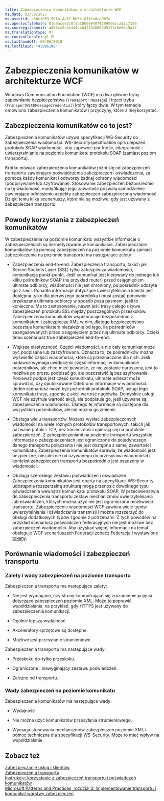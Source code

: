 ```yaml
---
title: Zabezpieczenia komunikatów w architekturze WCF
ms.date: 03/30/2017
ms.assetid: a80efb59-591a-4a37-bb3c-8fffa6ca0b7d
ms.openlocfilehash: 81d9acde3c8fab1860904074199066cca55c7186
ms.sourcegitcommit: a885cc8c3e444ca6471348893d5373c6e9e49a47
ms.translationtype: MT
ms.contentlocale: pl-PL
ms.lasthandoff: 09/06/2018
ms.locfileid: "43886188"
---
```

# <a name="message-security-in-wcf"></a>Zabezpieczenia komunikatów w architekturze WCF
Windows Communication Foundation (WCF) ma dwa główne tryby zapewnianie bezpieczeństwa (`Transport` i `Message`) i trzeci trybu (`TransportWithMessageCredential`) który łączy dwie. W tym temacie omówiono zabezpieczenia komunikatów i przyczyny, które z niej korzystać.  
  
## <a name="what-is-message-security"></a>Zabezpieczenia komunikatów co to jest?  
 Zabezpieczenia komunikatów używa specyfikacji WS-Security do zabezpieczenia wiadomości. WS-Securityspecification opis ulepszeń protokołu SOAP wiadomości, aby zapewnić poufność, integralność i uwierzytelnianie na poziomie komunikatu protokołu SOAP (zamiast poziom transportu).  
  
 Krótko mówiąc zabezpieczenia komunikatów różni się od zabezpieczeń transportu zawierający poświadczenia zabezpieczeń i oświadczenia, za pomocą każdy komunikat i odtworzy żadnej ochrony wiadomości (podpisywanie lub szyfrowanie). Stosowanie zabezpieczeń bezpośrednio na tę wiadomość, modyfikując jego zawartość pozwala samodzielnie zawierające odniesieniu aspekty zabezpieczeń zabezpieczoną wiadomość. Dzięki temu kilka scenariuszy, które nie są możliwe, gdy jest używany z zabezpieczeń transportu.  
  
## <a name="reasons-to-use-message-security"></a>Powody korzystania z zabezpieczeń komunikatów  
 W zabezpieczenia na poziomie komunikatu wszystkie informacje o zabezpieczeniach są hermetyzowane w komunikacie. Zabezpieczanie komunikatów za pomocą zabezpieczeń na poziomie komunikatu zamiast zabezpieczenia na poziomie transportu ma następujące zalety:  
  
-   Zabezpieczenia end-to-end. Zabezpieczenia transportu, takich jak Secure Sockets Layer (SSL) tylko zabezpiecza wiadomości, komunikacja punkt-punkt. Jeśli komunikat jest kierowany do jednego lub kilku pośredników SOAP (na przykład router) przed osiągnięciem ultimate odbiorcy, wiadomości nie jest chroniony, po pośrednik odczyta go z sieci. Ponadto informacje dotyczące uwierzytelniania klienta jest dostępna tylko dla pierwszego pośrednika i musi zostać ponownie przekazana ultimate odbiorcy w sposób poza pasmem, jeśli to konieczne. Ma to zastosowanie, nawet jeśli trasy całego używa zabezpieczeń protokołu SSL między poszczególnych przeskoków. Zabezpieczenia komunikatów współpracuje bezpośrednio z komunikatem i zabezpiecza XML w nim, dlatego bezpieczeństwo pozostaje komunikatem niezależnie od tego, ile pośredników zaangażowanych przed osiągnięciem przez nią ultimate odbiorcy. Dzięki temu scenariusz true zabezpieczeń end-to-end.  
  
-   Większa elastyczność. Części wiadomości, a nie cały komunikat może być podpisana lub zaszyfrowana. Oznacza to, że pośredników można wyświetlić części wiadomości, które są przeznaczone dla nich. Jeśli nadawca wymaga uwidocznić część informacji w komunikacie pośredników, ale chce mieć pewność, że nie zostanie naruszony, jest to możliwe po prostu podpisać go, ale pozostawić ją bez szyfrowania. Ponieważ podpis jest część komunikatu, ultimate adresat może sprawdzić, czy opublikowane Odebrano informacje w wiadomości. Jeden scenariusz może być pośrednik protokołu SOAP, usługi tego komunikatu trasy, zgodnie z akcji wartość nagłówka. Domyślnie usługi WCF nie szyfruje wartość akcji, ale podpisuje go, jeśli używane są zabezpieczenia wiadomości. Dlatego te informacje są dostępne dla wszystkich pośredników, ale nie można go zmienić.  
  
-   Obsługa wielu transportów. Możesz wysłać zabezpieczonych wiadomości na wiele różnych protokołów transportowych, takich jak nazwane potoki i TCP, bez konieczności opierają się na protokole zabezpieczeń. Z zabezpieczeniami na poziomie transportu wszystkie informacje o zabezpieczeniach jest ograniczone do pojedynczego danego transportu połączenia i nie jest dostępna z samej zawartości komunikatu. Zabezpieczenia komunikatów sprawia, że wiadomość jest bezpieczne, niezależnie od używanego do przesyłania wiadomości i kontekst zabezpieczeń transportu bezpośrednio jest osadzony w wiadomości.  
  
-   Obsługa szerokiego zestawu poświadczeń i oświadczeń. Zabezpieczenia komunikatów jest oparty na specyfikacji WS-Security udostępnia rozszerzalną strukturą mogą przenosić dowolnego typu oświadczenia wewnątrz komunikatu protokołu SOAP. W przeciwieństwie do zabezpieczenia transportu zestaw mechanizmów uwierzytelniania lub oświadczeń, których można użyć nie jest ograniczone możliwości transportu. Zabezpieczenie wiadomości WCF zawiera wiele typów uwierzytelniania i oświadczenia transmisji i można rozszerzyć do obsługi dodatkowych typów zgodnie z potrzebami. Z tych powodów na przykład scenariusz poświadczeń federacyjnych nie jest możliwe bez zabezpieczeń wiadomości. Aby uzyskać więcej informacji na temat obsługuje WCF scenariuszach Federacji zobacz [Federacja i wystawione tokeny](../../../../docs/framework/wcf/feature-details/federation-and-issued-tokens.md).  
  
## <a name="how-message-and-transport-security-compare"></a>Porównanie wiadomości i zabezpieczeń transportu  
  
### <a name="pros-and-cons-of-transport-level-security"></a>Zalety i wady zabezpieczeń na poziomie transportu  
 Zabezpieczenia transportu ma następujące zalety:  
  
-   Nie jest wymagane, czy strony komunikujące się zrozumienie pojęcia dotyczące zabezpieczeń poziomie XML. Może to poprawić współdziałania, na przykład, gdy HTTPS jest używany do zabezpieczenia komunikacji.  
  
-   Ogólnie lepszą wydajność.  
  
-   Akceleratory sprzętowe są dostępne.  
  
-   Możliwe jest przesyłanie strumieniowe.  
  
 Zabezpieczenia transportu ma następujące wady:  
  
-   Przeskoku do-tylko przeskoku.  
  
-   Ograniczone i niewyginający zestawu poświadczeń.  
  
-   Zależne od transportu.  
  
### <a name="disadvantages-of-message-level-security"></a>Wady zabezpieczeń na poziomie komunikatu  
 Zabezpieczenia komunikatów ma następujące wady:  
  
-   Wydajność  
  
-   Nie można użyć komunikatów przesyłania strumieniowego.  
  
-   Wymaga stosowania mechanizmów zabezpieczeń poziomie XML i pomoc techniczna dla specyfikacji WS-Security. Może to mieć wpływ na współdziałanie.  
  
## <a name="see-also"></a>Zobacz też  
 [Zabezpieczanie usług i klientów](../../../../docs/framework/wcf/feature-details/securing-services-and-clients.md)  
 [Zabezpieczenia transportu](../../../../docs/framework/wcf/feature-details/transport-security.md)  
 [Instrukcje: korzystanie z zabezpieczeń transportu i poświadczeń komunikatów](../../../../docs/framework/wcf/feature-details/how-to-use-transport-security-and-message-credentials.md)  
 [Microsoft Patterns and Practices, rozdział 3: Implementowanie transportu i komunikat warstwy zabezpieczeń](https://go.microsoft.com/fwlink/?LinkId=88897)
